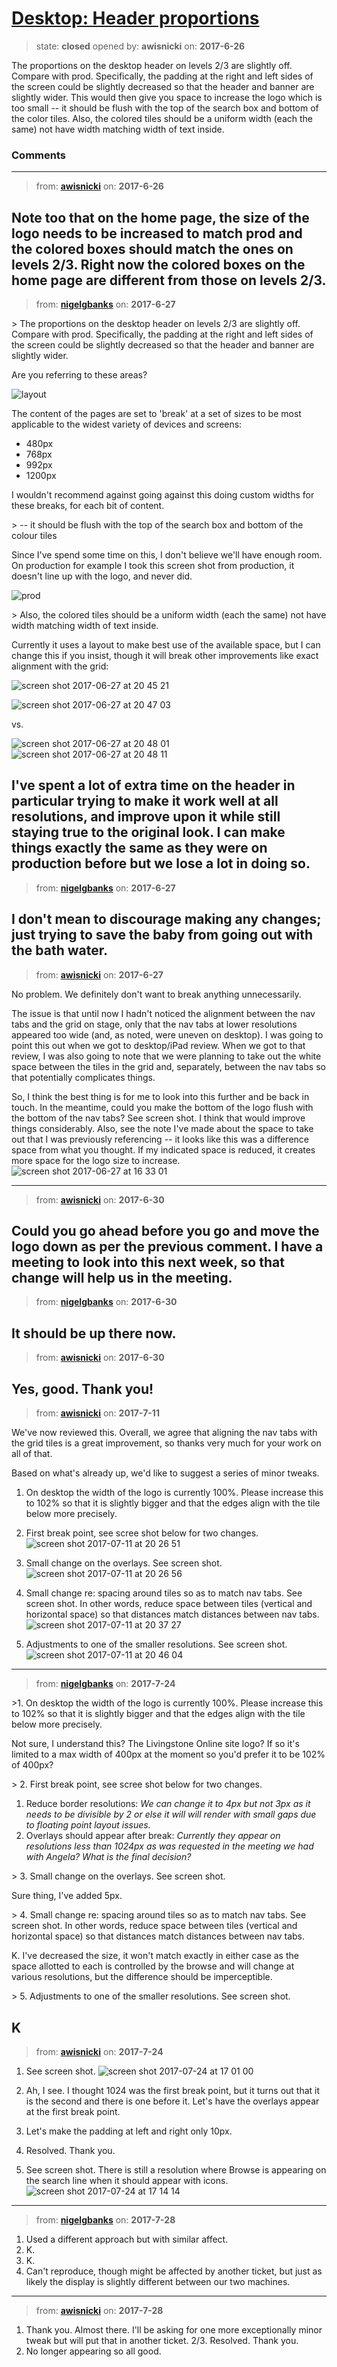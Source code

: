 # [Desktop: Header proportions](https://github.com/livingstoneonline/livingstoneonline/issues/158)

> state: **closed** opened by: **awisnicki** on: **2017-6-26**

The proportions on the desktop header on levels 2/3 are slightly off. Compare with prod. Specifically, the padding at the right and left sides of the screen could be slightly decreased so that the header and banner are slightly wider. This would then give you space to increase the logo which is too small -- it should be flush with the top of the search box and bottom of the color tiles. Also, the colored tiles should be a uniform width (each the same) not have width matching width of text inside.

### Comments

---
> from: [**awisnicki**](https://github.com/livingstoneonline/livingstoneonline/issues/158#issuecomment-311081048) on: **2017-6-26**

Note too that on the home page, the size of the logo needs to be increased to match prod and the colored boxes should match the ones on levels 2/3. Right now the colored boxes on the home page are different from those on levels 2/3.
---
> from: [**nigelgbanks**](https://github.com/livingstoneonline/livingstoneonline/issues/158#issuecomment-311465634) on: **2017-6-27**

&gt; The proportions on the desktop header on levels 2/3 are slightly off. Compare with prod. Specifically, the padding at the right and left sides of the screen could be slightly decreased so that the header and banner are slightly wider.

Are you referring to these areas?

![layout](https://user-images.githubusercontent.com/487373/27606330-bb916708-5b77-11e7-9e42-ef5fe7657f8c.png)

The content of the pages are set to &#x27;break&#x27; at a set of sizes to be most applicable to the widest variety of devices and screens:

- 480px
- 768px
- 992px
- 1200px

I wouldn&#x27;t recommend against going against this doing custom widths for these breaks, for each bit of content. 

&gt; -- it should be flush with the top of the search box and bottom of the colour tiles

Since I&#x27;ve spend some time on this, I don&#x27;t believe we&#x27;ll have enough room. On production for example I took this screen shot from production, it doesn&#x27;t line up with the logo, and never did.

![prod](https://user-images.githubusercontent.com/487373/27606160-11364b66-5b77-11e7-841a-6b718f4b5129.png)

&gt; Also, the colored tiles should be a uniform width (each the same) not have width matching width of text inside.

Currently it uses a layout to make best use of the available space, but I can change this if you insist, though it will break other improvements like exact alignment with the grid:

![screen shot 2017-06-27 at 20 45 21](https://user-images.githubusercontent.com/487373/27606838-aa32976e-5b79-11e7-9547-a93b962995df.png)

![screen shot 2017-06-27 at 20 47 03](https://user-images.githubusercontent.com/487373/27606881-cf6c54b6-5b79-11e7-8b49-c0dfdfcf8733.png)

vs. 

![screen shot 2017-06-27 at 20 48 01](https://user-images.githubusercontent.com/487373/27606929-f9005980-5b79-11e7-93ff-6d9a772feeb7.png)
![screen shot 2017-06-27 at 20 48 11](https://user-images.githubusercontent.com/487373/27606931-fbd4dc80-5b79-11e7-957f-3f5cc693a635.png)


I&#x27;ve spent a lot of extra time on the header in particular trying to make it work well at all resolutions, and improve upon it while still staying true to the original look. I can make things exactly the same as they were on production before but we lose a lot in doing so.
---
> from: [**nigelgbanks**](https://github.com/livingstoneonline/livingstoneonline/issues/158#issuecomment-311469546) on: **2017-6-27**

I don&#x27;t mean to discourage making any changes; just trying to save the baby from going out with the bath water.
---
> from: [**awisnicki**](https://github.com/livingstoneonline/livingstoneonline/issues/158#issuecomment-311493132) on: **2017-6-27**

No problem. We definitely don&#x27;t want to break anything unnecessarily.

The issue is that until now I hadn&#x27;t noticed the alignment between the nav tabs and the grid on stage, only that the nav tabs at lower resolutions appeared too wide (and, as noted, were uneven on desktop). I was going to point this out when we got to desktop/iPad review. When we got to that review, I was also going to note that we were planning to take out the white space between the tiles in the grid and, separately, between the nav tabs so that potentially complicates things.

So, I think the best thing is for me to look into this further and be back in touch. In the meantime, could you make the bottom of the logo flush with the bottom of the nav tabs? See screen shot. I think that would improve things considerably. Also, see the note I&#x27;ve made about the space to take out that I was previously referencing -- it looks like this was a difference space from what you thought. If my indicated space is reduced, it creates more space for the logo size to increase.
![screen shot 2017-06-27 at 16 33 01](https://user-images.githubusercontent.com/12518623/27611129-9c965172-5b56-11e7-9c5f-dfdf0595a3a0.png)

---
> from: [**awisnicki**](https://github.com/livingstoneonline/livingstoneonline/issues/158#issuecomment-312374206) on: **2017-6-30**

Could you go ahead before you go and move the logo down as per the previous comment. I have a meeting to look into this next week, so that change will help us in the meeting.
---
> from: [**nigelgbanks**](https://github.com/livingstoneonline/livingstoneonline/issues/158#issuecomment-312377171) on: **2017-6-30**

It should be up there now.
---
> from: [**awisnicki**](https://github.com/livingstoneonline/livingstoneonline/issues/158#issuecomment-312379653) on: **2017-6-30**

Yes, good. Thank you!
---
> from: [**awisnicki**](https://github.com/livingstoneonline/livingstoneonline/issues/158#issuecomment-314613189) on: **2017-7-11**

We&#x27;ve now reviewed this. Overall, we agree that aligning the nav tabs with the grid tiles is a great improvement, so thanks very much for your work on all of that. 

Based on what&#x27;s already up, we&#x27;d like to suggest a series of minor tweaks.

1) On desktop the width of the logo is currently 100%. Please increase this to 102% so that it is slightly bigger and that the edges align with the tile below more precisely.

2) First break point, see scree shot below for two changes.
![screen shot 2017-07-11 at 20 26 51](https://user-images.githubusercontent.com/12518623/28096969-b497040e-667a-11e7-9312-6a8f66375883.png)

3) Small change on the overlays. See screen shot.
![screen shot 2017-07-11 at 20 26 56](https://user-images.githubusercontent.com/12518623/28096977-b9bce764-667a-11e7-97b0-00281000602c.png)

4) Small change re: spacing around tiles so as to match nav tabs. See screen shot. In other words, reduce space between tiles (vertical and horizontal space) so that distances match distances between nav tabs.
![screen shot 2017-07-11 at 20 37 27](https://user-images.githubusercontent.com/12518623/28117437-703b7ae0-66db-11e7-8253-91b64200dfef.png)

5) Adjustments to one of the smaller resolutions. See screen shot.
![screen shot 2017-07-11 at 20 46 04](https://user-images.githubusercontent.com/12518623/28097011-f4dc6572-667a-11e7-938c-fc96b372cbeb.png)




---
> from: [**nigelgbanks**](https://github.com/livingstoneonline/livingstoneonline/issues/158#issuecomment-317546403) on: **2017-7-24**

&gt;1. On desktop the width of the logo is currently 100%. Please increase this to 102% so that it is slightly bigger and that the edges align with the tile below more precisely.

Not sure, I understand this? The Livingstone Online site logo? If so it&#x27;s limited to a max width of 400px at the moment so you&#x27;d prefer it to be 102% of 400px?

&gt; 2. First break point, see scree shot below for two changes.

1. Reduce border resolutions: _We can change it to 4px but not 3px as it needs to be divisible by 2 or else it will will render with small gaps due to floating point layout issues._
2. Overlays should appear after break: _Currently they appear on resolutions less than 1024px as was requested in the meeting we had with Angela? What is the final decision?_

&gt; 3. Small change on the overlays. See screen shot.

Sure thing, I&#x27;ve added 5px.

&gt; 4. Small change re: spacing around tiles so as to match nav tabs. See screen shot. In other words, reduce space between tiles (vertical and horizontal space) so that distances match distances between nav tabs.

K. I&#x27;ve decreased the size, it won&#x27;t match exactly in either case as the space allotted to each is controlled by the browse and will change at various resolutions, but the difference should be imperceptible. 

&gt; 5. Adjustments to one of the smaller resolutions. See screen shot.

K
---
> from: [**awisnicki**](https://github.com/livingstoneonline/livingstoneonline/issues/158#issuecomment-317570545) on: **2017-7-24**

1. See screen shot.
![screen shot 2017-07-24 at 17 01 00](https://user-images.githubusercontent.com/12518623/28546960-4626dde2-7092-11e7-9046-5800ce7402ea.png)

2. Ah, I see. I thought 1024 was the first break point, but it turns out that it is the second and there is one before it. Let&#x27;s have the overlays appear at the first break point. 

3. Let&#x27;s make the padding at left and right only 10px.

4. Resolved. Thank you.

5. See screen shot. There is still a resolution where Browse is appearing on the search line when it should appear with icons.
![screen shot 2017-07-24 at 17 14 14](https://user-images.githubusercontent.com/12518623/28547237-96afb6e8-7093-11e7-8ae9-06c9af374613.png)

---
> from: [**nigelgbanks**](https://github.com/livingstoneonline/livingstoneonline/issues/158#issuecomment-318691724) on: **2017-7-28**

1. Used a different approach but with similar affect.
2. K.
3. K.
5. Can&#x27;t reproduce, though might be affected by another ticket, but just as likely the display is slightly different between our two machines.
---
> from: [**awisnicki**](https://github.com/livingstoneonline/livingstoneonline/issues/158#issuecomment-318738340) on: **2017-7-28**

1. Thank you. Almost there. I&#x27;ll be asking for one more exceptionally minor tweak but will put that in another ticket.
2/3. Resolved. Thank you.
4. No longer appearing so all good.

